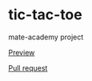 # tic-tac-toe
mate-academy project

[Preview](https://vladikcoder.github.io/tic-tac-toe/)

[Pull request](https://github.com/vladikcoder/tic-tac-toe/pull/1)
